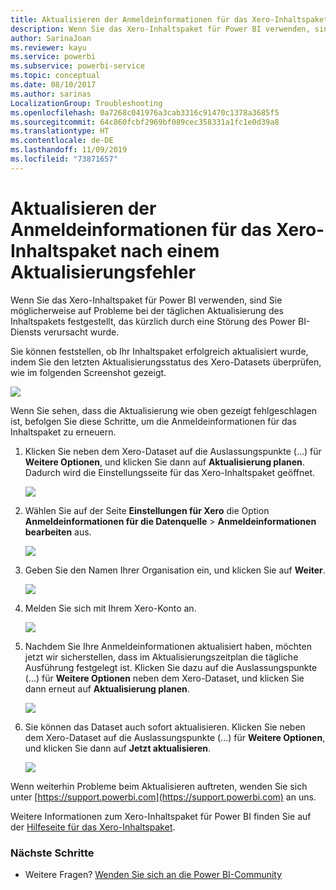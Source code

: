 ```yaml
---
title: Aktualisieren der Anmeldeinformationen für das Xero-Inhaltspaket
description: Wenn Sie das Xero-Inhaltspaket für Power BI verwenden, sind Sie möglicherweise auf ein Problem bei der täglichen Aktualisierung des Inhaltspakets festgestellt, das kürzlich durch eine Störung des Power BI-Diensts verursacht wurde.
author: SarinaJoan
ms.reviewer: kayu
ms.service: powerbi
ms.subservice: powerbi-service
ms.topic: conceptual
ms.date: 08/10/2017
ms.author: sarinas
LocalizationGroup: Troubleshooting
ms.openlocfilehash: 0a7268c041976a3cab3316c91470c1378a3685f5
ms.sourcegitcommit: 64c860fcbf2969bf089cec358331a1fc1e0d39a8
ms.translationtype: HT
ms.contentlocale: de-DE
ms.lasthandoff: 11/09/2019
ms.locfileid: "73871657"
---
```

# <a name="how-to-refresh-your-xero-content-pack-credentials-if-refresh-failed"></a>Aktualisieren der Anmeldeinformationen für das Xero-Inhaltspaket nach einem Aktualisierungsfehler
Wenn Sie das Xero-Inhaltspaket für Power BI verwenden, sind Sie möglicherweise auf Probleme bei der täglichen Aktualisierung des Inhaltspakets festgestellt, das kürzlich durch eine Störung des Power BI-Diensts verursacht wurde.

Sie können feststellen, ob Ihr Inhaltspaket erfolgreich aktualisiert wurde, indem Sie den letzten Aktualisierungsstatus des Xero-Datasets überprüfen, wie im folgenden Screenshot gezeigt.

![](media/service-refresh-xero-credentials/powerbi-xero-refresh-failed.png)

Wenn Sie sehen, dass die Aktualisierung wie oben gezeigt fehlgeschlagen ist, befolgen Sie diese Schritte, um die Anmeldeinformationen für das Inhaltspaket zu erneuern.

1. Klicken Sie neben dem Xero-Dataset auf die Auslassungspunkte (...) für **Weitere Optionen**, und klicken Sie dann auf **Aktualisierung planen**. Dadurch wird die Einstellungsseite für das Xero-Inhaltspaket geöffnet.
   
    ![](media/service-refresh-xero-credentials/powerbi-xero-schedule-refresh.png)
2. Wählen Sie auf der Seite **Einstellungen für Xero** die Option **Anmeldeinformationen für die Datenquelle** > **Anmeldeinformationen bearbeiten** aus.
   
    ![](media/service-refresh-xero-credentials/powerbi-xero-settings-page.png)
3. Geben Sie den Namen Ihrer Organisation ein, und klicken Sie auf **Weiter**.
   
    ![](media/service-refresh-xero-credentials/powerbi-xero-configure.png)
4. Melden Sie sich mit Ihrem Xero-Konto an.
   
    ![](media/service-refresh-xero-credentials/powerbi-xero-welcome.png)
5. Nachdem Sie Ihre Anmeldeinformationen aktualisiert haben, möchten jetzt wir sicherstellen, dass im Aktualisierungszeitplan die tägliche Ausführung festgelegt ist. Klicken Sie dazu auf die Auslassungspunkte (...) für **Weitere Optionen** neben dem Xero-Dataset, und klicken Sie dann erneut auf **Aktualisierung planen**.
   
    ![](media/service-refresh-xero-credentials/powerbi-xero-refresh-schedule.png)
6. Sie können das Dataset auch sofort aktualisieren. Klicken Sie neben dem Xero-Dataset auf die Auslassungspunkte (...) für **Weitere Optionen**, und klicken Sie dann auf **Jetzt aktualisieren**.
   
    ![](media/service-refresh-xero-credentials/powerbi-xero-refresh-now.png)

Wenn weiterhin Probleme beim Aktualisieren auftreten, wenden Sie sich unter [https://support.powerbi.com](https://support.powerbi.com) an uns. 

Weitere Informationen zum Xero-Inhaltspaket für Power BI finden Sie auf der [Hilfeseite für das Xero-Inhaltspaket](service-connect-to-xero.md).

### <a name="next-steps"></a>Nächste Schritte
* Weitere Fragen? [Wenden Sie sich an die Power BI-Community](https://community.powerbi.com/)

